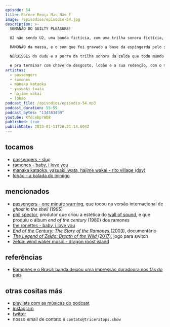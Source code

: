 ```yaml
---
episode: 54
title: Parece Reaça Mas Não É
image: /episodios/episodio-54.jpg
description: >-
  SEMANÃO DO GUILTY PLEASURE!

  U2 não sendo U2, uma banda fictícia, com uma trilha sonora fictícia, que seria melhor que a realidade.

  RAMONÃO da massa, e o som que foi gravado a base da espingarda pelo ser mais odiado da indústria da música.

  NERDÍSSES do dudu e a porra da trilha sonora da zelda que todo mundo finge que não sacou mas ama.

  e pra terminar com chave de desgosto, lobão e a sua redenção, com o melhor disco de sua carreira, lançado no auge do governo lula.
artistas:
  - passengers
  - ramones
  - manaka kataoka
  - yasuaki iwata
  - hajime wakai
  - lobão
podcast_file: /episodios/episodio-54.mp3
podcast_duration: 55:59
podcast_bytes: "134363499"
youtube: KYdcebprWD8
published: true
publishDate: 2023-01-11T20:21:14.604Z
---
```

## tocamos

* [passengers - slug](https://www.youtube.com/watch?v=UdoGAHwpcRs)
* [ramones - baby, i love you](https://www.youtube.com/watch?app=desktop&v=AGlZwwtp92A)
* [manaka kataoka, yasuaki iwata, hajime wakai - rito village (day)](https://www.youtube.com/watch?app=desktop&v=xlBiUV_h1L0)
* [lobão - a balada do inimigo](https://www.youtube.com/watch?v=dfgRWlL2le0)

## mencionados
* [passengers - one minute warning](https://www.youtube.com/watch?v=Ll2lEGwLRFU), que tocou na versão internacional de *ghost in the shell* (1995)
* [phil spector](https://en.wikipedia.org/wiki/Phil_Spector), produtor que criou a estética do [wall of sound](https://en.wikipedia.org/wiki/Wall_of_Sound), e que produiu o álbum *end of the century* (1980) dos ramones
* [the ronettes - baby, i love you](https://www.youtube.com/watch?v=zgOONhI3FnM)
* [*End of the Century: The Story of the Ramones* (2003)](https://en.wikipedia.org/wiki/End_of_the_Century:_The_Story_of_the_Ramones), documentário
* [*The Legend of Zelda: Breath of the Wild* (2017)](https://en.wikipedia.org/wiki/The_Legend_of_Zelda:_Breath_of_the_Wild), jogo para switch
* [zelda: wind waker music - dragon roost island](https://www.youtube.com/watch?v=SXGGvsHq6iA)

## referências
* [Ramones e o Brasil: banda deixou uma impressão duradoura nos fãs do país](https://rollingstone.uol.com.br/noticia/ramones-e-o-brasil-banda-deixou-uma-impressao-duradoura-nos-fas-do-pais/)

## otras cositas más
* [playlists com as músicas do podcast](https://www.triceratops.show/playlists/)
* [instagram](https://www.instagram.com/triceratops.show/)
* [twitter](https://twitter.com/TriceratopsShow/)
* nosso email de contato é `contato@triceratops.show`

